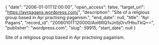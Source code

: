 {
  "date": "2006-01-01T12:00:00", 
  "open_access": false, 
  "target_url": "https://ayrpagans.wordpress.com/", 
  "description": "Site of a religious group based in Ayr practising paganism.", 
  "end_date": null, 
  "title": "Ayr Pagans", 
  "record_id": "20060101T120000/Axl6RQ1vJn5jOrvfHbuTkQ==", 
  "publisher": "wordpress.com", 
  "slug": 59915, 
  "start_date": null
}

Site of a religious group based in Ayr practising paganism.